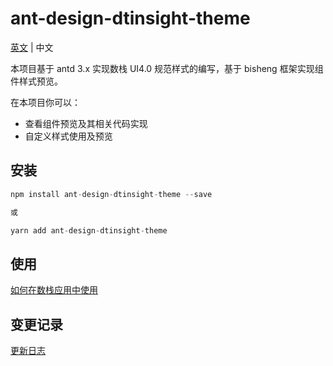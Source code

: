 # ant-design-dtinsight-theme

[英文](./README.md) | 中文

本项目基于 antd 3.x 实现数栈 UI4.0 规范样式的编写，基于 bisheng 框架实现组件样式预览。

在本项目你可以：

- 查看组件预览及其相关代码实现
- 自定义样式使用及预览

## 安装

```javascript
npm install ant-design-dtinsight-theme --save

或

yarn add ant-design-dtinsight-theme
```

## 使用

[如何在数栈应用中使用](https://github.com/DTStack/ant-design-dtinsight-theme/blob/master/docs/react/getting-started.zh-CN.md)

## 变更记录

[更新日志](https://github.com/DTStack/ant-design-dtinsight-theme/blob/master/docs/react/change-log.zh-CN.md)
